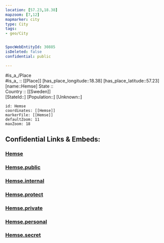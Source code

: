 ```yaml
---
location: [57.23,18.38] 
mapzoom: [7,12] 
mapmarker: city 
type: City
tags:
- geo/City


SpocWebEntityId: 30885
isDeleted: false
confidential: public

---
```

#is_a_/Place  
#is_a_ :: [[Place]] 
[has_place_longitude::18.38] 
[has_place_latitude::57.23] 
[name::Hemse] 
State ::  
Country :: [[Sweden]]  
[StateId::] 
[Population::] 
[Unknown::] 


```leaflet
id: Hemse
coordinates: [[Hemse]] 
markerFile: [[Hemse]] 
defaultZoom: 11 
maxZoom: 18
```


## Confidential Links & Embeds: 

### [Hemse](/_Standards/Earth/Continent/Europe/Europe~North/Sweden/Provinces~Sweden/Gotland/City/Hemse.md) 

### [Hemse.public](/_public/Earth/Continent/Europe/Europe~North/Sweden/Provinces~Sweden/Gotland/City/Hemse.public.md) 

### [Hemse.internal](/_internal/Earth/Continent/Europe/Europe~North/Sweden/Provinces~Sweden/Gotland/City/Hemse.internal.md) 

### [Hemse.protect](/_protect/Earth/Continent/Europe/Europe~North/Sweden/Provinces~Sweden/Gotland/City/Hemse.protect.md) 

### [Hemse.private](/_private/Earth/Continent/Europe/Europe~North/Sweden/Provinces~Sweden/Gotland/City/Hemse.private.md) 

### [Hemse.personal](/_personal/Earth/Continent/Europe/Europe~North/Sweden/Provinces~Sweden/Gotland/City/Hemse.personal.md) 

### [Hemse.secret](/_secret/Earth/Continent/Europe/Europe~North/Sweden/Provinces~Sweden/Gotland/City/Hemse.secret.md)

